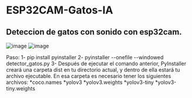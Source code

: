 # ESP32CAM-Gatos-IA
## Deteccion de gatos con sonido con esp32cam.

![image](https://github.com/user-attachments/assets/bc02647e-edca-431d-bd88-fe3cdea6e3aa)
![image](https://github.com/user-attachments/assets/4c3b8863-5632-4df1-90cf-b62696dc34fb)

Paso:
1- pip install pyinstaller
2- pyinstaller --onefile --windowed detector_gatos.py
3- Después de ejecutar el comando anterior, PyInstaller creará una carpeta dist en tu directorio actual, y dentro de ella estará tu archivo ejecutable. En esa carpeta es necesario tener los siguientes archivos:
*coco.names
*yolov3
*yolov3.weights
*yolov3-tiny
*yolov3-tiny.weights
